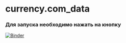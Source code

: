# currency.com_data

### Для запуска необходимо нажать на кнопку
[![Binder](https://mybinder.org/badge.svg)](https://mybinder.org/v2/gh/friliah/currency.com_data/master)
